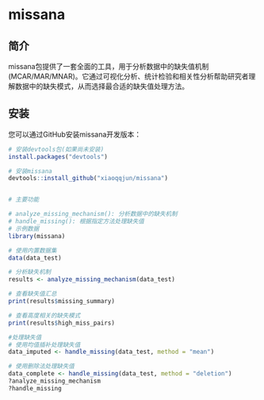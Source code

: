 # missana

## 简介

missana包提供了一套全面的工具，用于分析数据中的缺失值机制(MCAR/MAR/MNAR)。它通过可视化分析、统计检验和相关性分析帮助研究者理解数据中的缺失模式，从而选择最合适的缺失值处理方法。

## 安装

您可以通过GitHub安装missana开发版本：

```r
# 安装devtools包(如果尚未安装)
install.packages("devtools")

# 安装missana
devtools::install_github("xiaoqqjun/missana")


# 主要功能

# analyze_missing_mechanism(): 分析数据中的缺失机制
# handle_missing(): 根据指定方法处理缺失值
# 示例数据
library(missana)

# 使用内置数据集
data(data_test)

# 分析缺失机制
results <- analyze_missing_mechanism(data_test)

# 查看缺失值汇总
print(results$missing_summary)

# 查看高度相关的缺失模式
print(results$high_miss_pairs)

#处理缺失值
# 使用均值插补处理缺失值
data_imputed <- handle_missing(data_test, method = "mean")

# 使用删除法处理缺失值
data_complete <- handle_missing(data_test, method = "deletion")
?analyze_missing_mechanism
?handle_missing
